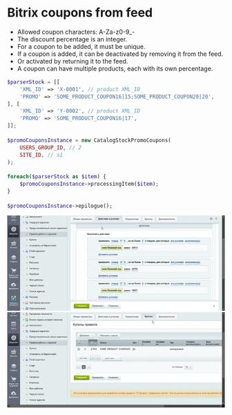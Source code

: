 # Bitrix coupons from feed

- Allowed coupon characters: A-Za-z0-9_-
- The discount percentage is an integer.
- For a coupon to be added, it must be unique.
- If a coupon is added, it can be deactivated by removing it from the feed.
- Or activated by returning it to the feed.
- A coupon can have multiple products, each with its own percentage.

```php
$parserStock = [[
    'XML_ID' => 'X-0001', // product XML_ID
    'PROMO' => 'SOME_PRODUCT_COUPON16|15;SOME_PRODUCT_COUPON20|20',
], [
    'XML_ID' => 'Y-0002', // product XML_ID
    'PROMO' => 'SOME_PRODUCT_COUPON16|17',
]];

$promoCouponsInstance = new CatalogStockPromoCoupons(
    USERS_GROUP_ID, // 2
    SITE_ID, // s1
);

foreach($parserStock as $item) {
    $promoCouponsInstance->processingItem($item);
}

$promoCouponsInstance->epilogue();
```

![Screenshots/chrome_9Z2kKCw3RR.png](https://raw.githubusercontent.com/mizuhomizuho/bitrix-coupons-from-feed/master/Screenshots/chrome_9Z2kKCw3RR.png)
![Screenshots/chrome_UMeAELL9SF.png](https://raw.githubusercontent.com/mizuhomizuho/bitrix-coupons-from-feed/master/Screenshots/chrome_UMeAELL9SF.png)